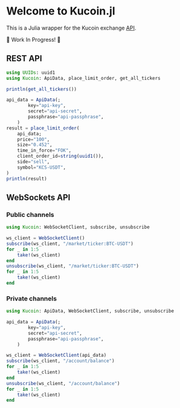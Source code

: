 # Welcome to Kucoin.jl
This is a Julia wrapper for the Kucoin exchange [API](https://docs.kucoin.com).

🚧 Work In Progress! 🚧

## REST API
```julia
using UUIDs: uuid1
using Kucoin: ApiData, place_limit_order, get_all_tickers

println(get_all_tickers())

api_data = ApiData(;
        key="api-key",
        secret="api-secret",
        passphrase="api-passphrase",
    )
result = place_limit_order(
    api_data;
    price="100",
    size="0.452",
    time_in_force="FOK",
    client_order_id=string(uuid1()),
    side="sell",
    symbol="KCS-USDT",
)
println(result)
```

## WebSockets API
### Public channels
```julia
using Kucoin: WebSocketClient, subscribe, unsubscribe

ws_client = WebSocketClient()
subscribe(ws_client, "/market/ticker:BTC-USDT")
for _ in 1:5
    take!(ws_client)
end
unsubscribe(ws_client, "/market/ticker:BTC-USDT")
for _ in 1:5
    take!(ws_client)
end
```

### Private channels
```julia
using Kucoin: ApiData, WebSocketClient, subscribe, unsubscribe

api_data = ApiData(;
        key="api-key",
        secret="api-secret",
        passphrase="api-passphrase",
    )

ws_client = WebSocketClient(api_data)
subscribe(ws_client, "/account/balance")
for _ in 1:5
    take!(ws_client)
end
unsubscribe(ws_client, "/account/balance")
for _ in 1:5
    take!(ws_client)
end
```
